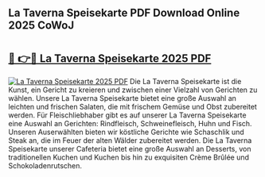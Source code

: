 ## La Taverna Speisekarte PDF Download Online 2025 CoWoJ

# <h2><a href="http://gcam2au.nevu.top/?p=La+Taverna+Speisekarte">🔗 👉🔴 La Taverna Speisekarte 2025 PDF</a></h2>

[![La Taverna Speisekarte 2025 PDF](https://i.imgur.com/dBaPXMq.png)](http://gcam2au.nevu.top/?p=La+Taverna+Speisekarte)
Die La Taverna Speisekarte ist die Kunst, ein Gericht zu kreieren und zwischen einer Vielzahl von Gerichten zu wählen. Unsere La Taverna Speisekarte bietet eine große Auswahl an leichten und frischen Salaten, die mit frischem Gemüse und Obst zubereitet werden. Für Fleischliebhaber gibt es auf unserer La Taverna Speisekarte eine Auswahl an Gerichten: Rindfleisch, Schweinefleisch, Huhn und Fisch. Unseren Auserwählten bieten wir köstliche Gerichte wie Schaschlik und Steak an, die im Feuer der alten Wälder zubereitet werden. Die La Taverna Speisekarte unserer Cafeteria bietet eine große Auswahl an Desserts, von traditionellen Kuchen und Kuchen bis hin zu exquisiten Crème Brûlée und Schokoladenrutschen.
